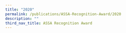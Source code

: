 ```yaml
---
title: "2020"
permalink: /publications/ASSA-Recognition-Award/2020
description: ""
third_nav_title: ASSA Recognition Award
---
```

